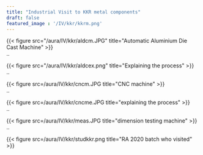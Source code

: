 ```yaml
---
title: "Industrial Visit to KKR metal components"
draft: false
featured_image : '/IV/kkr/kkrm.png'
---
```


{{< figure src="/aura/IV/kkr/aldcm.JPG" title="Automatic Aluminium Die Cast Machine" >}}  
..

{{< figure src="/aura/IV/kkr/aldcex.png" title="Explaining the process" >}}  
..

{{< figure src=/aura/IV/kkr/cncm.JPG title="CNC machine" >}}  
..

{{< figure src=/aura/IV/kkr/cncme.JPG title="explaining the process" >}}  
..

{{< figure src=/aura/IV/kkr/meas.JPG title="dimension testing machine" >}}  
..

{{< figure src=/aura/IV/kkr/studkkr.png title="RA 2020 batch who visited" >}}